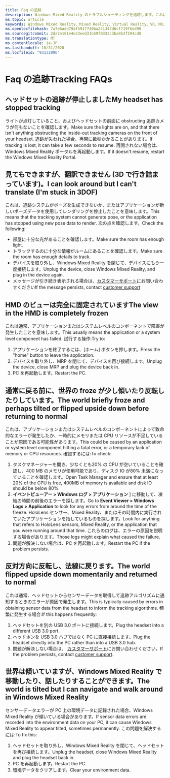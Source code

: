 ```yaml
---
title: Faq の追跡
description: Windows Mixed Reality のトラブルシューティングを追跡します。これは、標準のコンシューマーサポートドキュメントを超えています。
ms.topic: article
keywords: Windows Mixed Reality、Mixed Reality、Virtual Reality、VR、MR、トラブルシューティング、エラー、ヘルプ、サポート、追跡
ms.openlocfilehash: 7a7e6add79af5917749ba241347d6cf719f6ed90
ms.sourcegitcommit: 2da7e181e4e23eed31b59f0332c3ba8b3f594cd0
ms.translationtype: MT
ms.contentlocale: ja-JP
ms.lasthandoff: 10/31/2020
ms.locfileid: "93132096"
---
```

# <a name="tracking-faqs"></a><span data-ttu-id="2fb73-104">Faq の追跡</span><span class="sxs-lookup"><span data-stu-id="2fb73-104">Tracking FAQs</span></span>

## <a name="my-headset-has-stopped-tracking"></a><span data-ttu-id="2fb73-105">ヘッドセットの追跡が停止しました</span><span class="sxs-lookup"><span data-stu-id="2fb73-105">My headset has stopped tracking</span></span>

<span data-ttu-id="2fb73-106">ライトが点灯していること、およびヘッドセットの前面に obstructing 追跡カメラが何もないことを確認します。</span><span class="sxs-lookup"><span data-stu-id="2fb73-106">Make sure the lights are on, and that there isn't anything obstructing the inside-out tracking cameras on the front of your headset.</span></span> <span data-ttu-id="2fb73-107">追跡が失われた場合、再開に数秒かかることがあります。</span><span class="sxs-lookup"><span data-stu-id="2fb73-107">If tracking is lost, it can take a few seconds to resume.</span></span> <span data-ttu-id="2fb73-108">再開されない場合は、Windows Mixed Reality ポータルを再起動します。</span><span class="sxs-lookup"><span data-stu-id="2fb73-108">If it doesn't resume, restart the Windows Mixed Reality Portal.</span></span>

## <a name="i-can-look-around-but-i-cant-translate-im-stuck-in-3dof"></a><span data-ttu-id="2fb73-109">見てもできますが、翻訳できません (3D で行き詰まっています)。</span><span class="sxs-lookup"><span data-stu-id="2fb73-109">I can look around but I can't translate (I'm stuck in 3DOF)</span></span>

<span data-ttu-id="2fb73-110">これは、追跡システムがポーズを生成できないか、またはアプリケーションが新しいポーズデータを使用してレンダリングを停止したことを意味します。</span><span class="sxs-lookup"><span data-stu-id="2fb73-110">This means that the tracking system cannot generate pose, or the application has stopped using new pose data to render.</span></span> <span data-ttu-id="2fb73-111">次の点を確認します。</span><span class="sxs-lookup"><span data-stu-id="2fb73-111">Check the following:</span></span>

* <span data-ttu-id="2fb73-112">部屋に十分な光があることを確認します。</span><span class="sxs-lookup"><span data-stu-id="2fb73-112">Make sure the room has enough light.</span></span>
* <span data-ttu-id="2fb73-113">トラックするのに十分な情報がルームにあることを確認します。</span><span class="sxs-lookup"><span data-stu-id="2fb73-113">Make sure the room has enough details to track.</span></span>
* <span data-ttu-id="2fb73-114">デバイスを取り外し、Windows Mixed Reality を閉じて、デバイスにもう一度接続します。</span><span class="sxs-lookup"><span data-stu-id="2fb73-114">Unplug the device, close Windows Mixed Reality, and plug in the device again.</span></span>
* <span data-ttu-id="2fb73-115">メッセージが引き続き表示される場合は、[カスタマーサポート](https://support.microsoft.com/)にお問い合わせください</span><span class="sxs-lookup"><span data-stu-id="2fb73-115">If the message persists, contact [customer support](https://support.microsoft.com/)</span></span>

## <a name="the-view-in-the-hmd-is-completely-frozen"></a><span data-ttu-id="2fb73-116">HMD のビューは完全に固定されています</span><span class="sxs-lookup"><span data-stu-id="2fb73-116">The view in the HMD is completely frozen</span></span>

<span data-ttu-id="2fb73-117">これは通常、アプリケーションまたはシステムレベルのコンポーネントで障害が発生したことを意味します。</span><span class="sxs-lookup"><span data-stu-id="2fb73-117">This usually means the application or a system level component has failed.</span></span> <span data-ttu-id="2fb73-118">試行する操作:</span><span class="sxs-lookup"><span data-stu-id="2fb73-118">Try to:</span></span>

1. <span data-ttu-id="2fb73-119">アプリケーションを終了するには、[ホーム] ボタンを押します。</span><span class="sxs-lookup"><span data-stu-id="2fb73-119">Press the "home" button to leave the application.</span></span>
2. <span data-ttu-id="2fb73-120">デバイスを取り外し、MRP を閉じて、デバイスを再び接続します。</span><span class="sxs-lookup"><span data-stu-id="2fb73-120">Unplug the device, close MRP and plug the device back in.</span></span>
3. <span data-ttu-id="2fb73-121">PC を再起動します。</span><span class="sxs-lookup"><span data-stu-id="2fb73-121">Restart the PC.</span></span>

## <a name="the-world-briefly-froze-and-perhaps-tilted-or-flipped-upside-down-before-returning-to-normal"></a><span data-ttu-id="2fb73-122">通常に戻る前に、世界の froze が少し傾いたり反転したりしています。</span><span class="sxs-lookup"><span data-stu-id="2fb73-122">The world briefly froze and perhaps tilted or flipped upside down before returning to normal</span></span>

<span data-ttu-id="2fb73-123">これは、アプリケーションまたはシステムレベルのコンポーネントによって致命的なエラーが発生したか、一時的にメモリまたは CPU リソースが不足していることが原因である可能性があります。</span><span class="sxs-lookup"><span data-stu-id="2fb73-123">This could be caused by an application or system level component hitting a fatal error, or a temporary lack of memory or CPU resources.</span></span> <span data-ttu-id="2fb73-124">確認するには:</span><span class="sxs-lookup"><span data-stu-id="2fb73-124">To check:</span></span>

1. <span data-ttu-id="2fb73-125">タスクマネージャーを開き、少なくとも20% の CPU が空いていることを確認し、400 MB のメモリが使用可能であり、ディスク IO が80% 未満になっていることを確認します。</span><span class="sxs-lookup"><span data-stu-id="2fb73-125">Open Task Manager and ensure that at least 20% of the CPU is free, 400MB of memory is available and disk IO should be below 80%.</span></span>
2. <span data-ttu-id="2fb73-126">**イベントビューアー > Windows ログ > アプリケーション** ] に移動して、凍結の時間の前後のエラーを探します。</span><span class="sxs-lookup"><span data-stu-id="2fb73-126">Go to **Event Viewer > Windows Logs > Application** to look for any errors from around the time of the freeze.</span></span> <span data-ttu-id="2fb73-127">HoloLens センサー、Mixed Reality、またはその時間内に実行されていたアプリケーションを指しているものを探します。</span><span class="sxs-lookup"><span data-stu-id="2fb73-127">Look for anything that refers to HoloLens sensors, Mixed Reality, or the application that you were running around that time.</span></span> <span data-ttu-id="2fb73-128">これらのログは、エラーの原因を説明する場合があります。</span><span class="sxs-lookup"><span data-stu-id="2fb73-128">Those logs might explain what caused the failure.</span></span>
3. <span data-ttu-id="2fb73-129">問題が解決しない場合は、PC を再起動します。</span><span class="sxs-lookup"><span data-stu-id="2fb73-129">Restart the PC if the problem persists.</span></span>

## <a name="the-world-flipped-upside-down-momentarily-and-returned-to-normal"></a><span data-ttu-id="2fb73-130">反対方向に反転し、法線に戻ります。</span><span class="sxs-lookup"><span data-stu-id="2fb73-130">The world flipped upside down momentarily and returned to normal</span></span>

<span data-ttu-id="2fb73-131">これは通常、ヘッドセットからセンサーデータを取得して追跡アルゴリズムに通知するときのエラーが原因で発生します。</span><span class="sxs-lookup"><span data-stu-id="2fb73-131">This is typically caused by errors in obtaining sensor data from the headset to inform the tracking algorithms.</span></span> <span data-ttu-id="2fb73-132">頻繁に発生する場合:</span><span class="sxs-lookup"><span data-stu-id="2fb73-132">If this happens frequently:</span></span>

1. <span data-ttu-id="2fb73-133">ヘッドセットを別の USB 3.0 ポートに接続します。</span><span class="sxs-lookup"><span data-stu-id="2fb73-133">Plug the headset into a different USB 3.0 port.</span></span>
2. <span data-ttu-id="2fb73-134">ヘッドホンを USB 3.0 ハブではなく PC に直接接続します。</span><span class="sxs-lookup"><span data-stu-id="2fb73-134">Plug the headset directly into the PC rather than into a USB 3.0 hub.</span></span>
3. <span data-ttu-id="2fb73-135">問題が解決しない場合は、 [カスタマーサポート](https://support.microsoft.com/)にお問い合わせください。</span><span class="sxs-lookup"><span data-stu-id="2fb73-135">If the problem persists, contact [customer support](https://support.microsoft.com/).</span></span>

## <a name="the-world-is-tilted-but-i-can-navigate-and-walk-around-in-windows-mixed-reality"></a><span data-ttu-id="2fb73-136">世界は傾いていますが、Windows Mixed Reality で移動したり、話したりすることができます。</span><span class="sxs-lookup"><span data-stu-id="2fb73-136">The world is tilted but I can navigate and walk around in Windows Mixed Reality</span></span>

<span data-ttu-id="2fb73-137">センサーデータエラーが PC 上の環境データに記録された場合、Windows Mixed Reality が傾いている場合があります。</span><span class="sxs-lookup"><span data-stu-id="2fb73-137">If sensor data errors are recorded into the environment data on your PC, it can cause Windows Mixed Reality to appear tilted, sometimes permanently.</span></span> <span data-ttu-id="2fb73-138">この問題を解決するには:</span><span class="sxs-lookup"><span data-stu-id="2fb73-138">To fix this:</span></span>

1. <span data-ttu-id="2fb73-139">ヘッドセットを取り外し、Windows Mixed Reality を閉じて、ヘッドセットを再び接続します。</span><span class="sxs-lookup"><span data-stu-id="2fb73-139">Unplug the headset, close Windows Mixed Reality and plug the headset back in.</span></span>
2. <span data-ttu-id="2fb73-140">PC を再起動します。</span><span class="sxs-lookup"><span data-stu-id="2fb73-140">Restart the PC.</span></span>
3. <span data-ttu-id="2fb73-141">環境データをクリアします。</span><span class="sxs-lookup"><span data-stu-id="2fb73-141">Clear your environment data.</span></span>